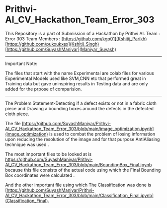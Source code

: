 # Prithvi-AI_CV_Hackathon_Team_Error_303

This Repository is a part of Submission of a Hackathon by Prithvi AI.
Team : Error 303
Team Members :
[https://github.com/kgp01](Kshitij_Parikh)
[https://github.com/pukxukxex](Kshitij_Singh)
[https://github.com/SuyashManiyar](Maniyar_Suyash)
***************************************************************************************************************************************
Important Note:

The files that start with the name Experimental are colab files for various Experimental Models used like SVM,CNN etc that performed great in Training data but gave uninspiring results in Testing data and are only added for the prpose of comparision.

****************************************************************************************************************************************


The Problem Statement-Detecting if a defect exists or not in a fabric cloth piece and Drawing a bounding boxes around the defects in the defected cloth piece.

The file [https://github.com/SuyashManiyar/Prithvi-AI_CV_Hackathon_Team_Error_303/blob/main/image_optimization.ipynb](image_optimization) is used to combat the problem of losing information upon reducing the resolution of the image and for that purpose  AntiAliasing technique was used .


The most important files to be looked at is https://github.com/SuyashManiyar/Prithvi-AI_CV_Hackathon_Team_Error_303/blob/main/BoundingBox_Final.ipynb because this file consists of the actual code using which the Final Bounding Box coordinates were calculated .

And the other important file using which The Classification was done is [https://github.com/SuyashManiyar/Prithvi-AI_CV_Hackathon_Team_Error_303/blob/main/Classification_Final.ipynb](Classification_Final).


